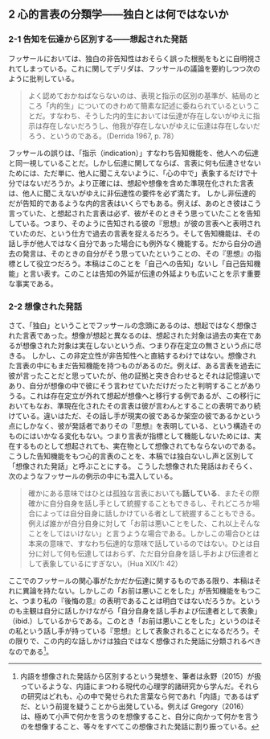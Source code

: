 ## 2 心的言表の分類学——独白とは何ではないか

### 2-1 告知を伝達から区別する——想起された発話

フッサールにおいては、独白の非告知性はおそらく誤った根拠をもとに自明視されてしまっている。これに関してデリダは、フッサールの議論を要約しつつ次のように批判している。

> よく認めておかねばならないのは、<!-- 表現することと指示すること -->表現と指示の区別の基準が、結局のところ「内的生」についてのきわめて簡素な記述に委ねられているということだ。すなわち、そうした内的生においては伝達が存在しないがゆえに指示は存在しないだろうし、他我が存在しないがゆえに伝達は存在しないだろう、というのである。（Derrida 1967, p. 78）

フッサールの誤りは、「指示（indication）」すなわち告知機能を、他人への伝達と同一視していることだ。しかし伝達に関してならば、言表に何も伝達させないためには、ただ単に、他人に聞こえないように、「心の中で」表象するだけで十分ではないだろうか。より正確には、想起や想像を含めた準現在化された言表は、他人に聞こえないがゆえに非伝達性の要件を必ず満たす。
しかし非伝達的だが告知的であるような内的言表はいくらでもある。例えば、あのとき彼はこう言っていた、と想起された言表は必ず、彼がそのときそう思っていたことを告知している。つまり、そのように告知される彼の『思想』が彼の言表へと表明されていたのだ、という仕方で過去の言表を捉えるだろう。<!-- とはいえこれは時間的に伝達していると言えなくもない。しかし -->そして告知機能は、その話し手が他人ではなく自分であった場合にも例外なく機能する。だから自分の過去の発言は、そのときの自分がそう思っていたということの、その『思想』の指標として役立つだろう。本稿はこのことを「自己への告知」ないし「自己告知機能」と言い表す。このことは告知の外延が伝達の外延よりも広いことを示す重要な事実である。

### 2-2 想像された発話

さて、「独白」ということでフッサールの念頭にあるのは、想起ではなく想像された言表であった。想像が想起と異なるのは、想起された対象は過去の実在であるが想像された対象は実在しないという点、つまり存在定立の無さという点に尽きる。
しかし、この非定立性が非告知性へと直結するわけではない。想像された言表の中にもまだ告知機能を持つものがあるのだ。例えば、ある言表を過去に彼が言ったことだと思っていたが、他の証拠と突き合わせるとそれは記憶違いであり、自分が想像の中で彼にそう言わせていただけだったと判明することがありうる。これは存在定立が外れて想起が想像へと移行する例であるが、この移行においてもなお、準現在化されたその言表は彼が言わんとすることの表明であり続けている。違いはただ、その話し手が現実の彼であるか架空の彼であるかという点にしかなく、彼が発話者でありその『思想』を表明している、という構造そのものにはいかなる変化もない。つまり言表が指標として機能しないためには、実在するものとして想起されても、実在物として想像されてもならないのである。こうした告知機能をもつ心的言表のことを、本稿では独白ないし声と区別して「想像された発話」と呼ぶことにする。
こうした想像された発話はおそらく、次のようなフッサールの例示の中にも混入している。

> 確かにある意味ではひとは孤独な言表においても**話している**、またその際確かに自分自身を話し手として統握することもできるし、それどころか場合によっては自分自身に話しかけている者として統握することもできる。例えば誰かが自分自身に対して「お前は悪いことをした、これ以上そんなことをしてはいけない」と言うような場合である。しかしこの場合ひとは本来の意味で、すなわち伝達的な意味で話しているのではない。ひとは自分に対して何も伝達してはおらず、ただ自分自身を話し手および伝達者として表象しているにすぎない。（Hua XIX/1: 42）

ここでのフッサールの関心事がたかだか伝達に関するものである限り、本稿はそれに異論を持たない。しかしこの「お前は悪いことをした」が告知機能をもつこと、つまり私の『後悔の意』の表明であることは明白ではないだろうか。というのも主観は自分に話しかけながら「自分自身を話し手および伝達者として表象」（ibid.）しているからである。このとき「お前は悪いことをした」というのはその私という話し手が持っている『思想』として表象されることになるだろう。その限りで、この内的な話しかけは独白ではなく想像された発話に分類されるべきなのである[^221]。

[^221]: 内語を想像された発話から区別するという発想を、筆者は永野（2015）が扱っているような、内語にまつわる現代の心理学的諸研究から学んだ。それらの研究はどれも、心の中で発せられた言葉なら何であれ「内語」であるはずだ、という前提を疑うことから出発している。例えば Gregory（2016）は、極めて小声で何かを言うのを想像すること、自分に向かって何かを言うのを想像すること、等々をすべてこの想像された発話に割り振っている。

